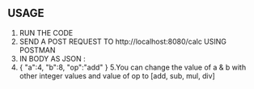 USAGE
-----
1. RUN THE CODE
2. SEND A POST REQUEST TO http://localhost:8080/calc USING POSTMAN
3. IN BODY AS JSON :  
4.  {
    "a":4,
    "b":8,
    "op":"add"
   }
5.You can change the value of a & b with other integer values and value of op to [add, sub, mul, div]
